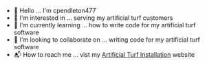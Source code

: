 - 👋 Hello ... I'm cpendleton477
- 🍃 I'm interested in ... serving my artificial turf customers
- 🧠 I'm currently learning ... how to write code for my artificial turf software
- 👀 I'm looking to collaborate on ... writing code for my artificial turf software
- 📬 How to reach me ... vist my <a href="https://www.sandiegoturfca.com">Artificial Turf Installation</a> website
